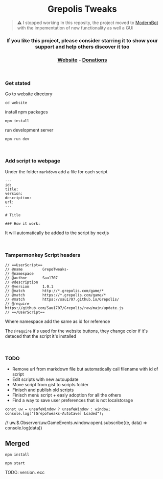 # <div align="center"> Grepolis Tweaks </div>

> :warning: I stopped working In this reposity, the project moved to [ModernBot](https://github.com/Sau1707/ModernBot) with the impementation of new functionality as well a GUI

### <p align="center"> If you like this project, please consider starring it to show your support and help others discover it too </p>

### <div align="center"> [Website](https://sau1707.github.io/Grepolis/) - [Donations](https://paypal.me/sau1707) </div>

<br />

### Get stated

Go to website directory

```
cd website
```

install npm packages

```
npm install
```

run development server

```
npm run dev
```

<br />

### Add script to webpage

Under the folder `markdown` add a file for each script

```
---
id:
title:
version:
description:
url:
---

# Title

### How it work:
```

It will automatically be added to the script by nextjs

<br />

### Tampermonkey Script headers

```
// ==UserScript==
// @name         GrepoTweaks-
// @namespace
// @author       Sau1707
// @description
// @version      1.0.1
// @match        http://*.grepolis.com/game/*
// @match        https://*.grepolis.com/game/*
// @match        https://sau1707.github.io/Grepolis/
// @require      https://github.com/Sau1707/Grepolis/raw/main/update.js
// ==/UserScript==
```

Where namespace add the same as id for reference

The `@require` it's used for the website buttons, they change color if it's deteced that the script it's installed

<br />

### TODO

-   Remove url from markdown file but automatically call filename with id of script
-   Edit scripts with new autoupdate
-   Move script from gist to scripts folder
-   Finisch and publish old scripts
-   Finisch menù script + easly adoption for all the others
-   Find a way to save user preferences that is not localstorage

```
const uw = unsafeWindow ? unsafeWindow : window;
console.log("[GrepoTweaks-AutoCave] Loaded");
```

// uw.$.Observer(uw.GameEvents.window.open).subscribe((e, data) => console.log(data))

## Merged

```
npm install
```

```
npm start
```

TODO: version. ecc
